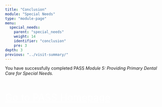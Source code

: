 ```yaml
---
title: "Conclusion"
module: "Special Needs"
type: "module-page"
menu:
  special_needs:
    parent: "special_needs"
    weight: 14
    identifier: "conclusion"
    pre: 3
depth: 3
previous: "../visit-summary/"
---
```

<div class="pageblock"><p>You have successfully completed PASS  <i>Module 5: Providing Primary Dental Care for Special Needs.</i></p>
<p style="font-size: XX-large; padding-top: 20px;"><a class="btn btn-info" href="/." style="color: #fff;"><span class="glyphicon glyphicon-home"></span> Go to PASS Homepage</a></p>
</div>